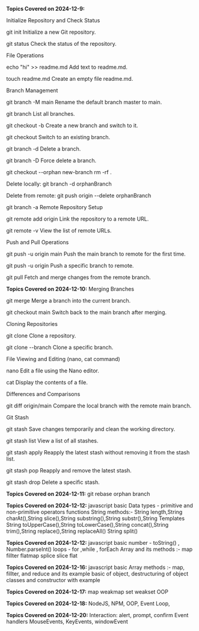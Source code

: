 **Topics Covered on 2024-12-9:**

Initialize Repository and Check Status

git init Initialize a new Git repository.

git status Check the status of the repository.

File Operations

echo "hi" >> readme.md Add text to readme.md.

touch readme.md Create an empty file readme.md.

Branch Management

git branch -M main Rename the default branch master to main.

git branch List all branches.

git checkout -b <branchname> Create a new branch and switch to it.

git checkout <branchname> Switch to an existing branch.

git branch -d <branchname> Delete a branch.

git branch -D <branchname> Force delete a branch.

git checkout --orphan new-branch
rm -rf .

Delete locally:
git branch -d orphanBranch

Delete from remote:
git push origin --delete orphanBranch

git branch -a
Remote Repository Setup

git remote add origin <url> Link the repository to a remote URL.

git remote -v View the list of remote URLs.

Push and Pull Operations

git push -u origin main Push the main branch to remote for the first time.

git push -u origin <branchname> Push a specific branch to remote.

git pull Fetch and merge changes from the remote branch.

**Topics Covered on 2024-12-10:**
Merging Branches

git merge <branchname> Merge a branch into the current branch.

git checkout main Switch back to the main branch after merging.

Cloning Repositories

git clone <url> Clone a repository.

git clone --branch <branchname> <url> Clone a specific branch.

File Viewing and Editing (nano, cat command)

nano <filename> Edit a file using the Nano editor.

cat <filename> Display the contents of a file.

Differences and Comparisons

git diff origin/main Compare the local branch with the remote main branch.

Git Stash

git stash Save changes temporarily and clean the working directory.

git stash list View a list of all stashes.

git stash apply Reapply the latest stash without removing it from the stash list.

git stash pop Reapply and remove the latest stash.

git stash drop Delete a specific stash.

**Topics Covered on 2024-12-11:**
git rebase
orphan branch

**Topics Covered on 2024-12-12:**
javascript basic
Data types - primitive and non-primitive
operators
functions
String methods:-
String length,String charAt(),String slice(),String substring(),String substr(),String Templates
String toUpperCase(),String toLowerCase(),String concat(),String trim(),String replace(),String replaceAll()
String split()

**Topics Covered on 2024-12-12:**
javascript basic
number - toString() , Number.parseInt()
loops - for ,while , forEach
Array and its methods :-
map
fillter
flatmap
splice
slice
flat

**Topics Covered on 2024-12-16:**
javascript basic
Array methods :- map, fillter, and reduce and its example
basic of object, destructuring of object
classes and constructor with example

**Topics Covered on 2024-12-17:**
map weakmap
set weakset
OOP

**Topics Covered on 2024-12-18:**
NodeJS, NPM, OOP, Event Loop,

**Topics Covered on 2024-12-20:**
Interaction:
alert, prompt, confirm
Event handlers 
MouseEvents, KeyEvents, windowEvent
